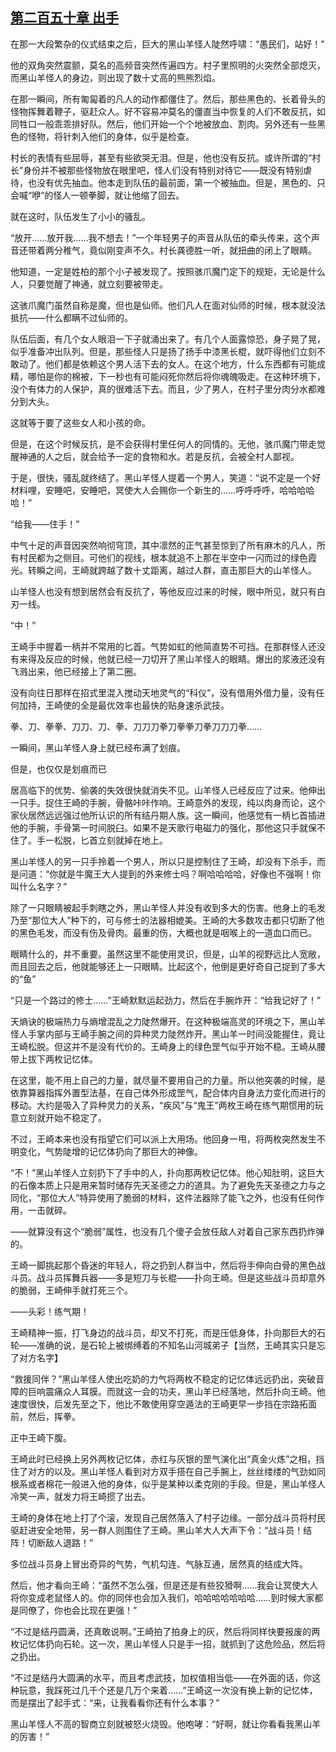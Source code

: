 ## [第二百五十章 出手](https://www.xxbiquge.com/11_11207/9175286.html)


  在那一大段繁杂的仪式结束之后，巨大的黑山羊怪人陡然呼啸：“愚民们，站好！”

  他的双角突然震颤，莫名的高频音突然传遍四方。村子里照明的火突然全部熄灭，而黑山羊怪人的身边，则出现了数十丈高的熊熊烈焰。

  在那一瞬间，所有匍匐着的凡人的动作都僵住了。然后，那些黑色的、长着骨头的怪物挥舞着鞭子，驱赶众人。好不容易冲莫名的僵直当中恢复的人们不敢反抗，如同牲口一般乖乖排好队。然后，他们开始一个个地被放血、割肉。另外还有一些黑色的怪物，将针刺入他们的身体，似乎是检查。

  村长的表情有些屈辱，甚至有些欲哭无泪。但是，他也没有反抗。或许所谓的“村长”身份并不被那些怪物放在眼里吧，怪人们没有特别对待它——既没有特别虐待，也没有优先抽血。他本走到队伍的最前面，第一个被抽血。但是，黑色的、只会喊“咿”的怪人一顿拳脚，就让他缩了回去。

  就在这时，队伍发生了小小的骚乱。

  “放开……放开我……我不想去！”一个年轻男子的声音从队伍的牵头传来，这个声音还带着两分稚气，竟似刚变声不久。村长龚德胜一听，就扭曲的闭上了眼睛。

  他知道，一定是姓柏的那个小子被发现了。按照骇爪魔门定下的规矩，无论是什么人，只要觉醒了神通，就立刻要被带走。

  这骇爪魔门虽然自称是魔，但也是仙师。他们凡人在面对仙师的时候，根本就没法抵抗——什么都瞒不过仙师的。

  队伍后面，有几个女人眼泪一下子就涌出来了。有几个人面露惊恐，身子晃了晃，似乎准备冲出队列。但是，那些怪人只是扬了扬手中漆黑长棍，就吓得他们立刻不敢动了。他们都是依赖这个男人活下去的女人。在这个地方，什么东西都有可能成精，哪怕是你的棉被，下一秒也有可能闷死你然后将你魂魄吸走。在这种环境下，没个有体力的人保护，真的很难活下去。而且，少了男人，在村子里分肉分水都难分到大头。

  这就等于要了这些女人和小孩的命。

  但是，在这个时候反抗，是不会获得村里任何人的同情的。无他，骇爪魔门带走觉醒神通的人之后，就会给予一定的食物和水。若是反抗，会被全村人鄙视。

  于是，很快，骚乱就终结了。黑山羊怪人提着一个男人，笑道：“说不定是一个好材料哩，安睡吧，安睡吧，冥使大人会赐你一个新生的……呼呼呼呼，哈哈哈哈哈！”

  “给我——住手！”

  中气十足的声音因突然响彻穹顶，其中凛然的正气甚至惊到了所有麻木的凡人，所有村民都为之侧目。可他们的视线，根本就追不上那在半空中一闪而过的绿色霞光。转瞬之间，王崎就跨越了数十丈距离，越过人群，直击那巨大的山羊怪人。

  山羊怪人也没有想到居然会有反抗了，等他反应过来的时候，眼中所见，就只有白刃一线。

  “中！”

  王崎手中握着一柄并不常用的匕首。气势如虹的他简直势不可挡。在那群怪人还没有来得及反应的时候，他就已经一刀切开了黑山羊怪人的眼睛。爆出的浆液还没有飞溅出来，他已经接上了第二圈。

  没有向往日那样在招式里混入搅动天地灵气的“科仪”，没有借用外借力量，没有任何加持，王崎使的全是最优效率也最快的贴身速杀武技。

  拳、刀、拳拳、刀刀、刀、拳、刀刀刀拳刀拳拳刀拳刀刀刀拳……

  一瞬间，黑山羊怪人身上就已经布满了划痕。

  但是，也仅仅是划痕而已

  居高临下的优势、偷袭的失效很快就消失不见。山羊怪人已经反应了过来。他伸出一只手。捉住王崎的手腕，骨骼咔咔作响。王崎意外的发现，纯以肉身而论，这个家伙居然远远强过他所认识的所有结丹期人族。这一瞬间，他感觉有一柄匕首插进他的手腕，手骨第一时间脱臼。如果不是天歌行电磁力的强化，那他这只手就保不住了。手一松脱，匕首立刻就掉在地上。

  黑山羊怪人的另一只手拎着一个男人，所以只是控制住了王崎，却没有下杀手，而是问道：“你就是牛魔王大人提到的外来修士吗？啊哈哈哈哈，好像也不强啊！你叫什么名字？”

  除了一只眼睛被起手刺瞎之外，黑山羊怪人并没有收到多大的伤害。他身上的毛发乃至“那位大人”种下的，可与修士的法器相媲美。王崎的大多数攻击都只切断了他的黑色毛发，而没有伤及骨肉。最重的伤，大概也就是咽喉上的一道血口而已。

  眼睛什么的，并不重要。虽然这里不能使用灵识，但是，山羊的视野远比人宽敞，而且回去之后，他就能够还上一只眼睛。比起这个，他倒是更好奇自己捉到了多大的“鱼”

  “只是一个路过的修士……”王崎默默运起劲力，然后在手腕炸开：“给我记好了！”

  天熵诀的极端热力与熵增混乱之力陡然爆开。在这种极端高灵的环境之下，黑山羊怪人手掌内部与王崎手腕之间的异种灵力陡然炸开。黑山羊一时间没能握住，竟让王崎松脱。但这并不是没有代价的。王崎身上的绿色罡气似乎开始不稳。王崎从腰带上拔下两枚记忆体。

  在这里，能不用上自己的力量，就尽量不要用自己的力量。所以他突袭的时候，是依靠算器指挥外置型法基，在自己体外形成罡气，配合体内自身法力变化而进行的移动。大约是吸入了异种灵力的关系，“疾风”与“鬼王”两枚王崎在练气期惯用的玩意立刻就开始不稳定了。

  不过，王崎本来也没有指望它们可以派上大用场。他回身一甩，将两枚突然发生不明变化，气势陡增的记忆体扔向了那巨大的神像。

  “不！”黑山羊怪人立刻扔下了手中的人，扑向那两枚记忆体。他心知肚明，这巨大的石像本质上只是用来暂时储存先天圣德之力的道具。为了避免先天圣德之力与之同化，“那位大人”特异使用了脆弱的材料，这件法器除了能飞之外，也没有任何作用，一击就碎。

  ——就算没有这个“脆弱”属性，也没有几个傻子会放任敌人对着自己家东西扔炸弹的。

  王崎一脚挑起那个昏迷的年轻人，将之扔到人群当中，然后将手伸向白骨的黑色战斗员。战斗员挥舞兵器——多是短刀与长棍——扑向王崎。但是这些战斗员却意外的脆弱，王崎伸手就打死三个。

  ——头彩！练气期！

  王崎精神一振，打飞身边的战斗员，却又不打死，而是压低身体，扑向那巨大的石轮——准确的说，是石轮上被绑缚着的不知名山河城弟子【当然，王崎其实只是忘了对方名字】

  “救援同伴？”黑山羊怪人使出吃奶的力气将两枚不稳定的记忆体远远扔出，突破音障的巨响震痛众人耳膜。而就这一会的功夫，黑山羊已经落地，然后扑向王崎。他速度很快，后发先至之下，他比不敢使用穿空遁法的王崎更早一步挡在宗路拓面前，然后，挥拳。

  正中王崎下腹。

  王崎此时已经换上另外两枚记忆体，赤红与灰银的罡气演化出“真金火炼”之相，挡住了对方的以及。黑山羊怪人看到对方双手搭在自己手腕上，丝丝缕缕的气劲如同根系或者棉花一般进入他的身体，似乎是某种以柔克刚的手段。但是，黑山羊怪人冷笑一声，就发力将王崎掼了出去。

  王崎的身体在地上打了个滚，发现自己居然落入了村子边缘。一部分战斗员将村民驱赶进安全地带，另一群人则围住了王崎。黑山羊大人大声下令：“战斗员！结阵！切断敌人退路！”

  多位战斗员身上冒出奇异的气势，气机勾连、气脉互通，居然真的结成大阵。

  然后，他才看向王崎：“虽然不怎么强，但是还是有些狡猾啊……我会让冥使大人将你变成老鼠怪人的。你的同伴也会加入我们，哈哈哈哈哈哈哈……到时候大家都是同僚了，你也会比现在更强！”

  “不过是结丹圆满，还真敢说啊。”王崎拍了拍身上的灰，然后将同样快要报废的两枚记忆体扔向石轮。这一次，黑山羊怪人只是手一招，就抓到了这危险品，然后将之扔出。

  “不过是结丹大圆满的水平，而且考虑武技，加权值相当低——在外面的话，你这种玩意，我踩死过几千个还是几万个来着……”王崎这一次没有换上新的记忆体，而是摆出了起手式：“来，让我看看你还有什么本事？”

  黑山羊怪人不高的智商立刻就被怒火烧毁。他咆哮：“好啊，就让你看看我黑山羊的厉害！”
